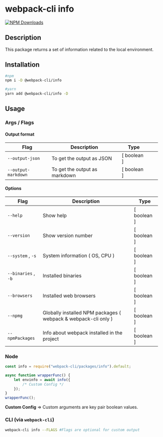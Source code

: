 # webpack-cli info

[![NPM Downloads][downloads]][downloads-url]

## Description

This package returns a set of information related to the local environment.

## Installation

```bash
#npm
npm i -D @webpack-cli/info

#yarn
yarn add @webpack-cli/info -D
```

## Usage

### Args / Flags

#### Output format

| Flag                | Description                   | Type        |     |     |
| ------------------- | ----------------------------- | ----------- | --- | --- |
| `--output-json`     | To get the output as JSON     | [ boolean ] |     |     |
| `--output-markdown` | To get the output as markdown | [ boolean ] |     |     |

#### Options

| Flag                | Description                                                    | Type        |
| ------------------- | -------------------------------------------------------------- | ----------- |
| `--help`            | Show help                                                      | [ boolean ] |
| `--version`         | Show version number                                            | [ boolean ] |
| `--system` , `-s`   | System information ( OS, CPU )                                 | [ boolean ] |
| `--binaries` , `-b` | Installed binaries                                             | [ boolean ] |
| `--browsers`        | Installed web browsers                                         | [ boolean ] |
| `--npmg`            | Globally installed NPM packages ( webpack & webpack-cli only ) | [ boolean ] |
| `--npmPackages`     | Info about webpack installed in the project                    | [ boolean ] |

### Node

```js
const info = require("webpack-cli/packages/info").default;

async function wrapperFunc() {
	let envinfo = await info({
		/* Custom Config */
	});
}
wrapperFunc();
```

**Custom Config** => Custom arguments are key pair boolean values.

### CLI (via `webpack-cli`)

```bash
webpack-cli info --FLAGS #Flags are optional for custom output
```

[downloads]: https://img.shields.io/npm/dm/@webpack-cli/info.svg
[downloads-url]: https://www.npmjs.com/package/@webpack-cli/info
